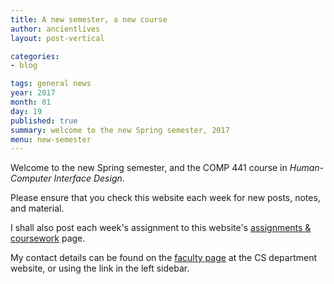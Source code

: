 ```yaml
---
title: A new semester, a new course
author: ancientlives
layout: post-vertical

categories:
- blog

tags: general news
year: 2017
month: 01
day: 19
published: true
summary: welcome to the new Spring semester, 2017
menu: new-semester
---
```


Welcome to the new Spring semester, and the COMP 441 course in *Human-Computer Interface Design*.

Please ensure that you check this website each week for new posts, notes, and material.

I shall also post each week's assignment to this website's [assignments & coursework](/assignments) page.

My contact details can be found on the [faculty page](http://www.luc.edu/cs/people/ftfaculty/haywardnicholas.shtml) at the CS department website, or using the link in the left sidebar.

